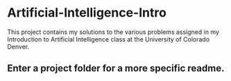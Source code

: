 # Artificial-Intelligence-Intro

This project contains my solutions to the various problems assigned in my Introduction to Artificial Intelligence class at the University of Colorado Denver.

## Enter a project folder for a more specific readme.